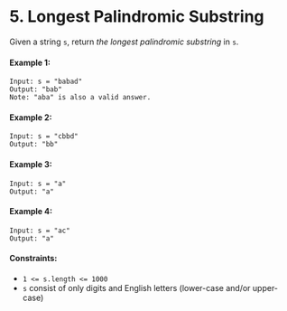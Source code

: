 # 5. Longest Palindromic Substring

Given a string `s`, return *the longest palindromic substring* in `s`.


#### Example 1:
```
Input: s = "babad"
Output: "bab"
Note: "aba" is also a valid answer.
```

#### Example 2:
```
Input: s = "cbbd"
Output: "bb"
```

#### Example 3:
```
Input: s = "a"
Output: "a"
```

#### Example 4:
```
Input: s = "ac"
Output: "a"
```

#### Constraints:
- `1 <= s.length <= 1000`
- `s` consist of only digits and English letters (lower-case and/or upper-case)
